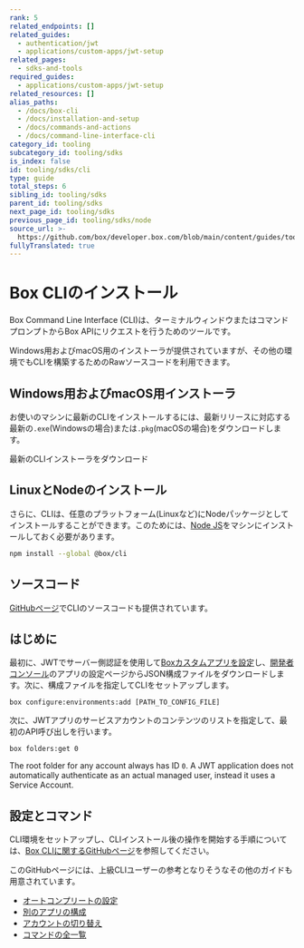 ```yaml
---
rank: 5
related_endpoints: []
related_guides:
  - authentication/jwt
  - applications/custom-apps/jwt-setup
related_pages:
  - sdks-and-tools
required_guides:
  - applications/custom-apps/jwt-setup
related_resources: []
alias_paths:
  - /docs/box-cli
  - /docs/installation-and-setup
  - /docs/commands-and-actions
  - /docs/command-line-interface-cli
category_id: tooling
subcategory_id: tooling/sdks
is_index: false
id: tooling/sdks/cli
type: guide
total_steps: 6
sibling_id: tooling/sdks
parent_id: tooling/sdks
next_page_id: tooling/sdks
previous_page_id: tooling/sdks/node
source_url: >-
  https://github.com/box/developer.box.com/blob/main/content/guides/tooling/sdks/cli.md
fullyTranslated: true
---
```

# Box CLIのインストール

Box Command Line Interface (CLI)は、ターミナルウィンドウまたはコマンドプロンプトからBox APIにリクエストを行うためのツールです。

Windows用およびmacOS用のインストーラが提供されていますが、その他の環境でもCLIを構築するためのRawソースコードを利用できます。

## Windows用およびmacOS用インストーラ 

お使いのマシンに最新のCLIをインストールするには、最新リリースに対応する最新の`.exe`(Windowsの場合)または`.pkg`(macOSの場合)をダウンロードします。

<CTA to="https://github.com/box/boxcli/releases">

最新のCLIインストーラをダウンロード

</CTA>

## LinuxとNodeのインストール

さらに、CLIは、任意のプラットフォーム(Linuxなど)にNodeパッケージとしてインストールすることができます。このためには、[Node JS](https://nodejs.org/)をマシンにインストールしておく必要があります。

```bash
npm install --global @box/cli
```

## ソースコード

[GitHubページ][cli]でCLIのソースコードも提供されています。

## はじめに

最初に、JWTでサーバー側認証を使用して[Boxカスタムアプリを設定][jwt-guide]し、[開発者コンソール][devconsole]のアプリの設定ページからJSON構成ファイルをダウンロードします。次に、構成ファイルを指定してCLIをセットアップします。

```cli
box configure:environments:add [PATH_TO_CONFIG_FILE]
```

次に、JWTアプリのサービスアカウントのコンテンツのリストを指定して、最初のAPI呼び出しを行います。

```cli
box folders:get 0
```

<Message>

The root folder for any account always has ID `0`. A JWT application does not automatically authenticate as an actual managed user, instead it uses a Service Account.

</Message>

## 設定とコマンド

CLI環境をセットアップし、CLIインストール後の操作を開始する手順については、[Box CLIに関するGitHubページ][cli]を参照してください。

このGitHubページには、上級CLIユーザーの参考となりそうなその他のガイドも用意されています。

* [オートコンプリートの設定][cli-autocomplete]
* [別のアプリの構成][cli-add-config]
* [アカウントの切り替え][cli-switch]
* [コマンドの全一覧][cli-commands]

[cli]: https://github.com/box/boxcli

[cli-releases]: https://github.com/box/boxcli/releases

[cli-getting-started]: https://github.com/box/boxcli#getting-started

[cli-commands]: https://github.com/box/boxcli#command-topics

[jwt-guide]: g://applications/custom-apps/jwt-setup

[devconsole]: https://app.box.com/developers/console

[cli-autocomplete]: https://github.com/box/boxcli/blob/master/docs/autocomplete.md

[cli-switch]: https://github.com/box/boxcli/blob/master/docs/configure.md#box-configureenvironmentsswitch-user-userid

[cli-add-config]: https://github.com/box/boxcli/blob/master/docs/configure.md#box-configureenvironmentsadd-path
